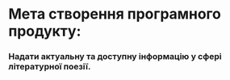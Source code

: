 
# Мета створення програмного продукту:
### Надати актуальну та доступну інформацію у сфері літературної поезії.  
